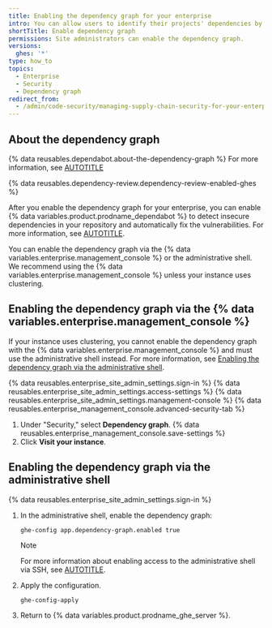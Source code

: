 ```yaml
---
title: Enabling the dependency graph for your enterprise
intro: You can allow users to identify their projects' dependencies by enabling the dependency graph.
shortTitle: Enable dependency graph
permissions: Site administrators can enable the dependency graph.
versions:
  ghes: '*'
type: how_to
topics:
  - Enterprise
  - Security
  - Dependency graph
redirect_from:
  - /admin/code-security/managing-supply-chain-security-for-your-enterprise/enabling-the-dependency-graph-for-your-enterprise
---
```


## About the dependency graph

{% data reusables.dependabot.about-the-dependency-graph %} For more information, see [AUTOTITLE](/code-security/supply-chain-security/understanding-your-software-supply-chain/about-the-dependency-graph)

{% data reusables.dependency-review.dependency-review-enabled-ghes %}

After you enable the dependency graph for your enterprise, you can enable {% data variables.product.prodname_dependabot %} to detect insecure dependencies in your repository and automatically fix the vulnerabilities. For more information, see [AUTOTITLE](/admin/configuration/configuring-github-connect/enabling-dependabot-for-your-enterprise).

You can enable the dependency graph via the {% data variables.enterprise.management_console %} or the administrative shell. We recommend using the {% data variables.enterprise.management_console %} unless your instance uses clustering.

## Enabling the dependency graph via the {% data variables.enterprise.management_console %}

If your instance uses clustering, you cannot enable the dependency graph with the {% data variables.enterprise.management_console %} and must use the administrative shell instead. For more information, see [Enabling the dependency graph via the administrative shell](#enabling-the-dependency-graph-via-the-administrative-shell).

{% data reusables.enterprise_site_admin_settings.sign-in %}
{% data reusables.enterprise_site_admin_settings.access-settings %}
{% data reusables.enterprise_site_admin_settings.management-console %}
{% data reusables.enterprise_management_console.advanced-security-tab %}
1. Under "Security," select **Dependency graph**.
{% data reusables.enterprise_management_console.save-settings %}
1. Click **Visit your instance**.

## Enabling the dependency graph via the administrative shell

{% data reusables.enterprise_site_admin_settings.sign-in %}
1. In the administrative shell, enable the dependency graph:

    ```shell
    ghe-config app.dependency-graph.enabled true
    ```

   > [!NOTE]
   > For more information about enabling access to the administrative shell via SSH, see [AUTOTITLE](/admin/configuration/configuring-your-enterprise/accessing-the-administrative-shell-ssh).

1. Apply the configuration.

    ```shell
    ghe-config-apply
    ```

1. Return to {% data variables.product.prodname_ghe_server %}.

